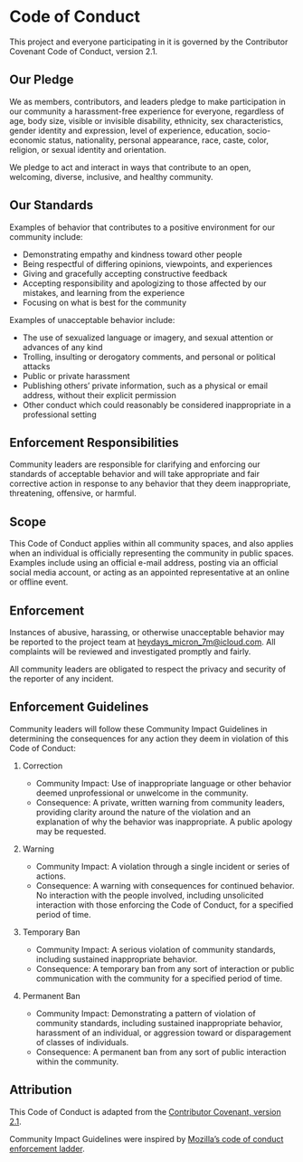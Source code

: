 # Code of Conduct

This project and everyone participating in it is governed by the Contributor Covenant Code of Conduct, version 2.1.

## Our Pledge

We as members, contributors, and leaders pledge to make participation in our community a harassment-free experience for everyone, regardless of age, body size, visible or invisible disability, ethnicity, sex characteristics, gender identity and expression, level of experience, education, socio-economic status, nationality, personal appearance, race, caste, color, religion, or sexual identity and orientation.

We pledge to act and interact in ways that contribute to an open, welcoming, diverse, inclusive, and healthy community.

## Our Standards

Examples of behavior that contributes to a positive environment for our community include:

- Demonstrating empathy and kindness toward other people
- Being respectful of differing opinions, viewpoints, and experiences
- Giving and gracefully accepting constructive feedback
- Accepting responsibility and apologizing to those affected by our mistakes, and learning from the experience
- Focusing on what is best for the community

Examples of unacceptable behavior include:

- The use of sexualized language or imagery, and sexual attention or advances of any kind
- Trolling, insulting or derogatory comments, and personal or political attacks
- Public or private harassment
- Publishing others’ private information, such as a physical or email address, without their explicit permission
- Other conduct which could reasonably be considered inappropriate in a professional setting

## Enforcement Responsibilities

Community leaders are responsible for clarifying and enforcing our standards of acceptable behavior and will take appropriate and fair corrective action in response to any behavior that they deem inappropriate, threatening, offensive, or harmful.

## Scope

This Code of Conduct applies within all community spaces, and also applies when an individual is officially representing the community in public spaces. Examples include using an official e-mail address, posting via an official social media account, or acting as an appointed representative at an online or offline event.

## Enforcement

Instances of abusive, harassing, or otherwise unacceptable behavior may be reported to the project team at [heydays_micron_7m@icloud.com](mailto:heydays_micron_7m@icloud.com). All complaints will be reviewed and investigated promptly and fairly.

All community leaders are obligated to respect the privacy and security of the reporter of any incident.

## Enforcement Guidelines

Community leaders will follow these Community Impact Guidelines in determining the consequences for any action they deem in violation of this Code of Conduct:

1. Correction
   - Community Impact: Use of inappropriate language or other behavior deemed unprofessional or unwelcome in the community.
   - Consequence: A private, written warning from community leaders, providing clarity around the nature of the violation and an explanation of why the behavior was inappropriate. A public apology may be requested.

2. Warning
   - Community Impact: A violation through a single incident or series of actions.
   - Consequence: A warning with consequences for continued behavior. No interaction with the people involved, including unsolicited interaction with those enforcing the Code of Conduct, for a specified period of time.

3. Temporary Ban
   - Community Impact: A serious violation of community standards, including sustained inappropriate behavior.
   - Consequence: A temporary ban from any sort of interaction or public communication with the community for a specified period of time.

4. Permanent Ban
   - Community Impact: Demonstrating a pattern of violation of community standards, including sustained inappropriate behavior, harassment of an individual, or aggression toward or disparagement of classes of individuals.
   - Consequence: A permanent ban from any sort of public interaction within the community.

## Attribution

This Code of Conduct is adapted from the [Contributor Covenant, version 2.1](https://www.contributor-covenant.org/version/2/1/code_of_conduct/).

Community Impact Guidelines were inspired by [Mozilla’s code of conduct enforcement ladder](https://github.com/mozilla/inclusion).
